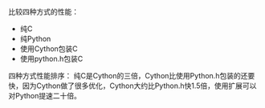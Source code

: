比较四种方式的性能：
* 纯C
* 纯Python
* 使用Cython包装C
* 使用python.h包装C

四种方式性能排序：
纯C是Cython的三倍，Cython比使用Python.h包装的还要快，因为Cython做了很多优化，Cython大约比Python.h快1.5倍，使用扩展可以对Python提速二十倍。  